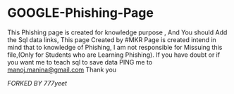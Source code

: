 # GOOGLE-Phishing-Page
This Phishing page is created for knowledge purpose , And You should Add the Sql data links, 
This page Created by #MKR
Page is created intend in mind that to knowledge of Phishing,
I am not responsible for Missuing this file,(Only for Students who are Learning Phishing).
If you have doubt or if you want me to teach sql to save data PING me to manoj.manina@gmail.com
Thank you

 *FORKED BY 777yeet*
